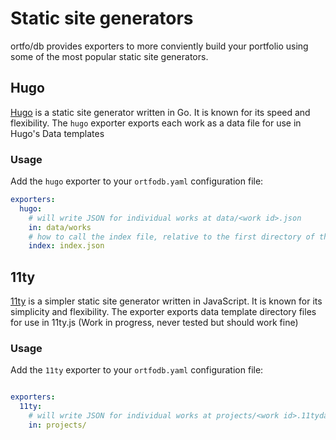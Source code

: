 # Static site generators

ortfo/db provides exporters to more conviently build your portfolio using some of the most popular static site generators.

## Hugo

[Hugo](https://gohugo.io) is a static site generator written in Go. It is known for its speed and flexibility. The `hugo` exporter exports each work as a data file for use in Hugo's Data templates


### Usage

Add the `hugo` exporter to your `ortfodb.yaml` configuration file:

```yaml
exporters:
  hugo:
    # will write JSON for individual works at data/<work id>.json
    in: data/works
    # how to call the index file, relative to the first directory of the `in`
    index: index.json
```

## 11ty <Badge type=warning text=Experimental />

[11ty](https://www.11ty.dev) is a simpler static site generator written in JavaScript. It is known for its simplicity and flexibility. The exporter exports data template directory files for use in 11ty.js (Work in progress, never tested but should work fine)

### Usage

Add the `11ty` exporter to your `ortfodb.yaml` configuration file:

```yaml

exporters:
  11ty:
    # will write JSON for individual works at projects/<work id>.11tydata.json
    in: projects/
```
